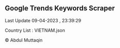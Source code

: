 

## Google Trends Keywords Scraper 
 
Last Update 09-04-2023 , 23:39:29

Country List :
VIETNAM.json



© Abdul Muttaqin 
